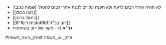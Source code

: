 * 'לא תהיה אחרי רבים לרעת ולא תענה על רב לנטת אחרי רבים להטת' (שמות כג:ב)
* [[רובו ככולו]]
* [[ביטול ברוב]]
* [[בית דין#^8bd9b1|רוב בב"ד]]
*  **גר"א** () - מקור של רוב בשותפות

#פרק_יוט_תשפה #פרק_ביצה_תשפה 